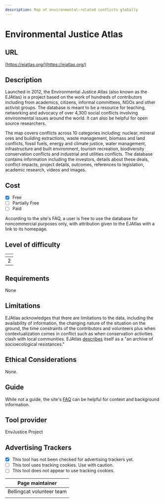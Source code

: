 ```yaml
---
description: Map of environmental-related conflicts globally
---
```


# Environmental Justice Atlas

## URL

[https://ejatlas.org/](https://ejatlas.org/)

## Description

Launched in 2012, the Environmental Justice Atlas (also known as the EJAtlas) is a project based on the work of hundreds of contributors including from academics, citizens, informal committees, NGOs and other activist groups. The database is meant to be a resource for teaching, networking and advocacy of over 4,300 social conflicts involving environmental issues around the world. It can also be helpful for open source researchers.

The map covers conflicts across 10 categories including: nuclear, mineral ores and building extractions, waste management, biomass and land conflicts, fossil fuels, energy and climate justice, water management, infrastructure and built environment, tourism recreation, biodiversity conservation conflicts and industrial and utilities conflicts. The database contains information including the investors, details about these deals, conflict impacts, project details, outcomes, references to legislation, academic research, videos and images.

## Cost

* [x] Free
* [ ] Partially Free
* [ ] Paid

According to the site's FAQ, a user is free to use the database for noncommercial purposes only, with attribution given to the EJAtlas with a link to its homepage.

## Level of difficulty

<table><thead><tr><th data-type="rating" data-max="5"></th></tr></thead><tbody><tr><td>2</td></tr></tbody></table>

## Requirements

None

## Limitations

EJAtlas acknowledges that there are limitations to the data, including the availability of information, the changing nature of the situation on the ground, the time constraints of the contributors and volunteers plus when contextualization comes in conflict such as when conservation activities clash with local communities. EJAtlas [describes](https://ejatlas.org/backoffice/cms/en/faq/) itself as a "an archive of socioecological resistances."

## Ethical Considerations

None.

## Guide

While not a guide, the site's [FAQ](https://ejatlas.org/backoffice/cms/en/faq/) can be helpful for context and background information.

## Tool provider

EnvJustice Project

## Advertising Trackers

* [x] This tool has not been checked for advertising trackers yet.
* [ ] This tool uses tracking cookies. Use with caution.
* [ ] This tool does not appear to use tracking cookies.

| Page maintainer           |
| ------------------------- |
| Bellingcat volunteer team |
|                           |
